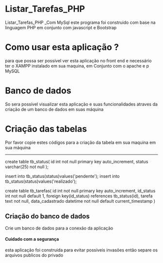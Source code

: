 # Listar_Tarefas_PHP
<p> Listar_Tarefas_PHP _Com MySql este programa foi construido com base na linguagem PHP em conjunto com javascript e Bootstrap </p>
<h1> Como usar esta aplicação ? </h1>
<p> para que possa ser possível ver esta aplicação no front end e necessário  ter o XAMPP instalado em sua maquina, em Conjunto com o apache e p MySQL </p>
<h1> Banco de dados </h1>
<p> So sera possível visualizar  esta aplicação  e suas funcionalidades  atraves da criação  de um banco de dados em suas máquina </p>
<h1> Criação das tabelas </h1>
<p> Por favor copie estes códigos para a criação da tabela em sua maquina em sua máquina </p>
<hr>
<p>
 create table tb_status(
	id int not null primary key auto_increment,
    status varchar(25) not null
);

insert into tb_status(status)values('pendente');
insert into tb_status(status)values('realizado');

create table tb_tarefas(
	id int not null primary key auto_increment,
    id_status int not null default 1,
    foreign key(id_status) references tb_status(id),
	tarefa text not null,
    data_cadastrado datetime not null default current_timestamp
)
</p>
<h2> Criação do banco de dados </h2>
<p> Crie um banco de dados para a conexão da aplicação </p>
<h4> Cuidado  com a segurança </h4>
<p> esta aplicação foi construida para evitar possíveis  invasões então separe os arquivos publicos do privado </p>

 
